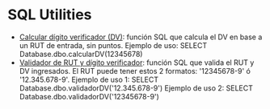 # SQL Utilities

 - [Calcular dígito verificador (DV)](https://github.com/AlvaroMoraS/SQL_Utilities/blob/main/calcularDV.sql): función SQL que calcula el DV en base a un RUT de entrada, sin puntos.
	 Ejemplo de uso: SELECT Database.dbo.calcularDV(12345678)
 - [Validador de RUT y dígito verificador](https://github.com/AlvaroMoraS/SQL_Utilities/blob/main/validadorDV.sql): función SQL que valida el RUT y DV ingresados. El RUT puede tener estos 2 formatos: '12345678-9' ó '12.345.678-9'.
 Ejemplo de uso 1: SELECT Database.dbo.validadorDV('12.345.678-9')
 Ejemplo de uso 2: SELECT Database.dbo.validadorDV('12345678-9')
